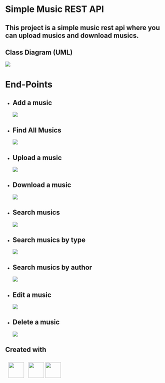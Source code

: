 # Simple Music REST API
## This project is a simple music rest api where you can upload musics and download musics.

## Class Diagram (UML)
<img  src="https://firebasestorage.googleapis.com/v0/b/storage-de-imagens-e99e4.appspot.com/o/uml2.png?alt=media&token=b5f67707-ec69-4a85-a112-59c63d0d3798" />

# End-Points
* ## Add a music
  <img src="https://firebasestorage.googleapis.com/v0/b/storage-de-imagens-e99e4.appspot.com/o/add.png?alt=media&token=161c83e5-80bd-4065-b891-3e5e666b7756" />

* ## Find All Musics
  <img src="https://firebasestorage.googleapis.com/v0/b/storage-de-imagens-e99e4.appspot.com/o/findall2.png?alt=media&token=5be88232-200c-4350-89de-bfd8c76f89d6" />
* ## Upload a music
  <img src="https://firebasestorage.googleapis.com/v0/b/storage-de-imagens-e99e4.appspot.com/o/upload.png?alt=media&token=60cdb807-2a9b-481f-9986-2053dadaaecf" />
* ## Download a music
  <img src="https://firebasestorage.googleapis.com/v0/b/storage-de-imagens-e99e4.appspot.com/o/downloadm.png?alt=media&token=7c153503-fbcd-4a12-851c-19fbdeded67a" />
* ## Search musics
  <img src="https://firebasestorage.googleapis.com/v0/b/storage-de-imagens-e99e4.appspot.com/o/searchname.png?alt=media&token=05af7822-31c9-4df0-90fe-027acc73f01e" />
* ## Search musics by type
  <img src="https://firebasestorage.googleapis.com/v0/b/storage-de-imagens-e99e4.appspot.com/o/type.png?alt=media&token=5667e328-1e49-42a6-8f92-47de6c8c0f31" />
* ## Search musics by author
  <img src="https://firebasestorage.googleapis.com/v0/b/storage-de-imagens-e99e4.appspot.com/o/author.png?alt=media&token=5208a5da-26f6-4ad0-b07e-e88a1de78fb5" />
* ## Edit a music
  <img src="	https://firebasestorage.googleapis.com/v0/b/storage-de-imagens-e99e4.appspot.com/o/edit.png?alt=media&token=7ea2d333-20b6-4b94-872b-e7002310cee0" />
* ## Delete a music
  <img src="https://firebasestorage.googleapis.com/v0/b/storage-de-imagens-e99e4.appspot.com/o/delete.png?alt=media&token=341a29d1-3b71-4b21-9a72-743b189e5610" />

## Created with
 <img style="margin:10px" height=50 width=50  src="https://cdn.jsdelivr.net/gh/devicons/devicon/icons/java/java-original.svg" />
   <img src="https://img.icons8.com/color/1x/spring-logo.png" width="50px">
    <img height=50 width=50  src="https://cdn.jsdelivr.net/gh/devicons/devicon/icons/postgresql/postgresql-original.svg" />
    


	


